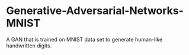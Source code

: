 # Generative-Adversarial-Networks-MNIST
A GAN that is trained on MNIST data set to generate human-like handwritten digits.
